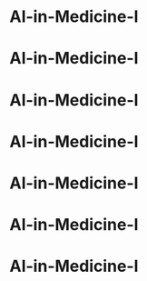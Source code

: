 # AI-in-Medicine-I
# AI-in-Medicine-I
# AI-in-Medicine-I
# AI-in-Medicine-I
# AI-in-Medicine-I
# AI-in-Medicine-I
# AI-in-Medicine-I
